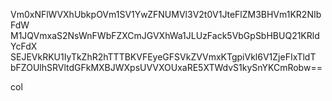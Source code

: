 Vm0xNFlWVXhUbkpOVm1SV1YwZFNUMVl3V2t0V1JteFlZM3BHVm1KR2NIbFdW
M1JQVmxaS2NsWnFWbFZXCmJGVXhWa1JLUzFack5VbGpSbHBUQ21KRldYcFdX
SEJEVkRKU1IyTkZhR2hTTTBKVFEyeGFSVkZVVmxKTgpiVkl6V1ZjeFIxTldT
bFZOUlhSRVltdGFkMXBJWXpsUVVXOUxaRE5XTWdvS1kySnYKCmRobw==

col